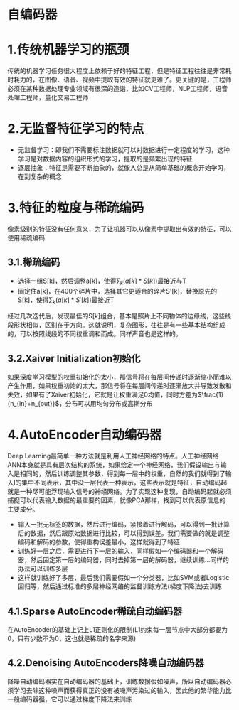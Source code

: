 自编码器
===
# 1.传统机器学习的瓶颈
传统的机器学习任务很大程度上依赖于好的特征工程，但是特征工程往往是非常耗时耗力的，在图像、语音、视频中提取有效的特征就更难了。更关键的是，工程师必须在某种数据处理专业领域有很深的造诣，比如CV工程师，NLP工程师，语音处理工程师，量化交易工程师

# 2.无监督特征学习的特点
- 无监督学习：即我们不需要标注数据就可以对数据进行一定程度的学习，这种学习是对数据内容的组织形式的学习，提取的是频繁出现的特征
- 逐层抽象：特征是需要不断抽象的，就像人总是从简单基础的概念开始学习，在到复杂的概念

# 3.特征的粒度与稀疏编码
像素级别的特征没有任何意义，为了让机器可以从像素中提取出有效的特征，可以使用稀疏编码

## 3.1.稀疏编码
- 选择一组S[k]，然后调整a[k]，使得$\sum_k(a[k] * S[k])$最接近与T
- 固定住a[k]，在400个碎片中，选择其它更适合的碎片S'[k]，替换原先的S[k]，使得$\sum_k(a[k] * S'[k])$最接近T

经过几次迭代后，发现最佳的S[k]组合，基本是照片上不同物体的边缘线，这些线段形状相似，区别在于方向。这就说明，复杂图形，往往是有一些基本结构组成的，可以按照线段的不同权重调和而成。同样声音也是这样的。

## 3.2.Xaiver Initialization初始化
如果深度学习模型的权重初始化的太小，那信号将在每层间传递时逐渐缩小而难以产生作用，如果权重初始的太大，那信号将在每层间传递时逐渐放大并导致发散和失效，如果有了Xaiver初始化，它就是让权重满足0均值，同时方差为$\frac{1}{n_{in}+n_{out}}$，分布可以用均匀分布或高斯分布

# 4.AutoEncoder自动编码器
Deep Learning最简单一种方法就是利用人工神经网络的特点。人工神经网络ANN本身就是具有层次结构的系统，如果给定一个神经网络，我们假设输出与输入是相同的，然后训练调整其参数，得到每一层中的权重，自然的我们就得到了输入I的集中不同表示，其中没一层代表一种表示，这些表示就是特征，自动编码起就是一种尽可能浮现输入信号的神经网络。为了实现这种复现，自动编码起就必须捕捉可以代表输入数据的最重要的因素，就像PCA那样，找到可以代表原信息的主要成分。

- 输入一批无标签的数据，然后进行编码，紧接着进行解码，可以得到一批计算后的数据，然后跟原始数据进行比较，可以得到误差。我们需要做的就是调整编码和解码的参数，使得重构误差最小，这样就得到了特征
- 训练好一层之后，需要进行下一层的输入，同样假如一个编码器和一个解码器，然后固定第一层的编码器，同时去掉第一层的解码器，继续训练...同样的办法可以训练多层
- 这样就训练好了多层，最后我们需要假如一个分类器，比如SVM或者Logistic回归等，然后通过标准的多层神经网络的监督训练方法(梯度下降法)去训练

## 4.1.Sparse AutoEncoder稀疏自动编码器
在AutoEncoder的基础上记上L1正则化的限制(L1约束每一层节点中大部分都要为0，只有少数不为0，这也就是稀疏的名字来源)

## 4.2.Denoising AutoEncoders降噪自动编码器
降噪自动编码器实在自动编码器的基础上，训练数据假如噪声，所以自动编码器必须学习去除这种噪声而获得真正的没有被噪声污染过的输入，因此他的繁华能力比一般编码器强，它可以通过梯度下降法来训练

